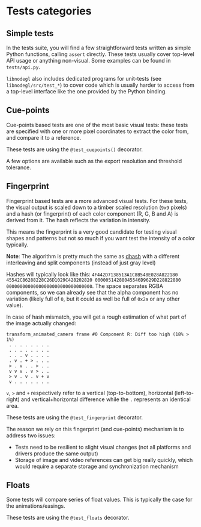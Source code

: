 # Tests categories

## Simple tests

In the tests suite, you will find a few straightforward tests written as simple
Python functions, calling `assert` directly. These tests usually cover
top-level API usage or anything non-visual. Some examples can be found in
`tests/api.py`.

`libnodegl` also includes dedicated programs for unit-tests (see
`libnodegl/src/test_*`) to cover code which is usually harder to access from a
top-level interface like the one provided by the Python binding.


## Cue-points

Cue-points based tests are one of the most basic visual tests: these tests are
specified with one or more pixel coordinates to extract the color from, and
compare it to a reference.

These tests are using the `@test_cuepoints()` decorator.

A few options are available such as the export resolution and threshold
tolerance.


## Fingerprint

Fingerprint based tests are a more advanced visual tests. For these tests, the
visual output is scaled down to a timber scaled resolution (`9x9` pixels) and a
hash (or fingerprint) of each color component (R, G, B and A) is derived from
it. The hash reflects the variation in intensity.

This means the fingerprint is a very good candidate for testing visual shapes
and patterns but not so much if you want test the intensity of a color
typically.

**Note**: The algorithm is pretty much the same as [dhash][dhash] with a
different interleaving and split components (instead of just gray level)

Hashes will typically look like this: `4F442D7138513A1C8B548E028A822180
45542C86288228C26D1029C428202820 00000514288045546D9629D228822880
00000000000000000000000000000000`. The space separates RGBA components, so we
can already see that the alpha component has no variation (likely full of `0`,
but it could as well be full of `0x2a` or any other value).

In case of hash mismatch, you will get a rough estimation of what part of the
image actually changed:

```
transform_animated_camera frame #0 Component R: Diff too high (18% > 1%)
 . . . . . . . .
 . . . . . . . .
 . . . v . . . .
 . v . + > . . .
 > . v . . > . .
 v v v . v > . .
 > v . v . v + v
 v . . . . . . .
```

`v`, `>` and `+` respectively refer to a vertical (top-to-bottom), horizontal
(left-to-right) and vertical+horizontal difference while the `.` represents an
identical area.

These tests are using the `@test_fingerprint` decorator.

The reason we rely on this fingerprint (and cue-points) mechanism is to address two issues:

- Tests need to be resilient to slight visual changes (not all platforms and
  drivers produce the same output)
- Storage of image and video references can get big really quickly, which would
  require a separate storage and synchronization mechanism

[dhash]: https://pypi.org/project/dhash/


## Floats

Some tests will compare series of float values. This is typically the case for
the animations/easings.

These tests are using the `@test_floats` decorator.
